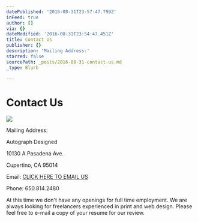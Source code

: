 ```yaml
---
datePublished: '2016-08-31T23:57:47.799Z'
inFeed: true
author: []
via: {}
dateModified: '2016-08-31T23:54:47.451Z'
title: Contact Us
publisher: {}
description: 'Mailing Address:'
starred: false
sourcePath: _posts/2016-08-31-contact-us.md
_type: Blurb

---
```

# Contact Us
![](https://the-grid-user-content.s3-us-west-2.amazonaws.com/2134a1ec-10ac-49a8-9eec-3c88953fd515.jpg)

Mailing Address:

Autograph Designed

10130 A Pasadena Ave.

Cupertino, CA 95014

Email: [CLICK HERE TO EMAIL US][0]

Phone: 650.814.2480

At this time we don't have any openings for full time employment. We are always looking for freelancers experienced in print and web design. Please feel free to e-mail a copy of your resume for our review.

[0]: mailto:kinst@autograph.net